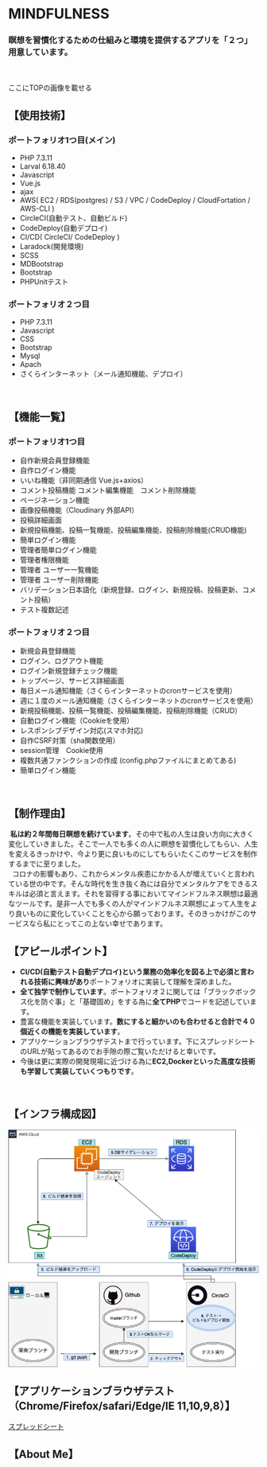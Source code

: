 
# MINDFULNESS
### 瞑想を習慣化するための仕組みと環境を提供するアプリを「２つ」用意しています。
<br><br>
ここにTOPの画像を載せる

## 【使用技術】
### ポートフォリオ1つ目(メイン)
- PHP 7.3.11
- Larval 6.18.40 
- Javascript
- Vue.js
- ajax
- AWS( EC2 / RDS(postgres) / S3 / VPC / CodeDeploy / CloudFortation / AWS-CLI )
- CircleCI(自動テスト、自動ビルド)
- CodeDeploy(自動デプロイ)
- CI/CD( CircleCI/ CodeDeploy )
- Laradock(開発環境)
- SCSS
- MDBootstrap
- Bootstrap
- PHPUnitテスト 

### ポートフォリオ２つ目
- PHP 7.3.11
- Javascript
- CSS
- Bootstrap
- Mysql
- Apach
- さくらインターネット（メール通知機能、デプロイ）
<br>

## 【機能一覧】
### ポートフォリオ1つ目
- 自作新規会員登録機能　
- 自作ログイン機能
- いいね機能（非同期通信 Vue.js+axios）
- コメント投稿機能 コメント編集機能　コメント削除機能
- ページネーション機能
- 画像投稿機能（Cloudinary 外部API）
- 投稿詳細画面
- 新規投稿機能、投稿一覧機能、投稿編集機能、投稿削除機能(CRUD機能)
- 簡単ログイン機能
- 管理者簡単ログイン機能
- 管理者権限機能
- 管理者 ユーザー一覧機能
- 管理者 ユーザー削除機能
- バリデーション日本語化（新規登録、ログイン、新規投稿、投稿更新、コメント投稿）
- テスト複数記述

### ポートフォリオ２つ目
- 新規会員登録機能
- ログイン、ログアウト機能
- ログイン新規登録チェック機能
- トップページ、サービス詳細画面
- 毎日メール通知機能（さくらインターネットのcronサービスを使用）
- 週に１度のメール通知機能（さくらインターネットのcronサービスを使用）
- 新規投稿機能、投稿一覧機能、投稿編集機能、投稿削除機能（CRUD）
- 自動ログイン機能（Cookieを使用）
- レスポンシブデザイン対応(スマホ対応)
- 自作CSRF対策（sha関数使用）
- session管理　Cookie使用
- 複数共通ファンクションの作成 (config.phpファイルにまとめてある)
- 簡単ログイン機能
<br>

## 【制作理由】
 &nbsp;**私は約２年間毎日瞑想を続けています**。その中で私の人生は良い方向に大きく変化していきました。そこで一人でも多くの人に瞑想を習慣化してもらい、人生を変えるきっかけや、今より更に良いものにしてもらいたくこのサービスを制作するまでに至りました。<br>&nbsp; コロナの影響もあり、これからメンタル疾患にかかる人が増えていくと言われている世の中です。そんな時代を生き抜く為には自分でメンタルケアをできるスキルは必須と言えます。それを習得する事においてマインドフルネス瞑想は最適なツールです。是非一人でも多くの人がマインドフルネス瞑想によって人生をより良いものに変化していくことを心から願っております。そのきっかけがこのサービスなら私にとってこの上ない幸せであります。
<br>

## 【アピールポイント】
- **CI/CD(自動テスト自動デプロイ)という業務の効率化を図る上で必須と言われる技術に興味があり**ポートフォリオに実装して理解を深めました。<br>
- **全て独学で制作しています**。ポートフォリオ２に関しては「ブラックボックス化を防ぐ事」と「基礎固め」をする為に**全てPHP**でコードを記述しています。<br>
- 豊富な機能を実装しています。**数にすると細かいのも合わせると合計で４０個近くの機能を実装しています**。<br>
- アプリケーションブラウザテストまで行っています。下にスプレッドシートのURLが貼ってあるのでお手隙の際ご覧いただけると幸いです。<br>
- 今後は更に実際の開発現場に近づける為に**EC2,Dockerといった高度な技術も学習して実装していくつもりです**。
<br>

## 【インフラ構成図】
![インフラ構成図](public/images/infra.png "Cloud")
<br>

## 【アプリケーションブラウザテスト（Chrome/Firefox/safari/Edge/IE 11,10,9,8）】
[スプレッドシート](https://docs.google.com/spreadsheets/d/1VHTu-UZnbfKLE30rUPOp0xKJSU-AV2oquUGVsC01C44/edit#gid=352893331)
<br>

## 【About Me】

